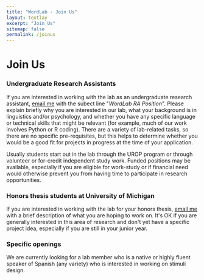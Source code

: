 ```yaml
---
title: "WordLab - Join Us"
layout: textlay
excerpt: "Join Us"
sitemap: false
permalink: /joinus
---
```


# Join Us

### Undergraduate Research Assistants
If you are interested in working with the lab as an undergraduate research assistant, [email me](mailto:lisalev@umich.edu) with the subect line "_WordLab RA Position_". Please explain briefly why you are interested in our lab, what your background is in linguistics and/or psychology, and whether you have any specific language or technical skills that might be relevant (for example, much of our work involves Python or R coding). There are a variety of lab-related tasks, so there are no specific pre-requisites, but this helps to determine whether you would be a good fit for projects in progress at the time of your application. 

Usually students start out in the lab through the UROP program or through volunteer or for-credit independent study work. Funded positions may be available, especially if you are eligible for work-study or if financial need would otherwise prevent you from having time to participate in research opportunities. 

### Honors thesis students at University of Michigan 
If you are interested in working with the lab for your honors thesis, [email me](mailto:lisalev@umich.edu) with a brief description of what you are hoping to work on. It's OK if you are generally interested in this area of research and don't yet have a specific project idea, especially if you are still in your junior year. 

### Specific openings

We are currently looking for a lab member who is a native or highly fluent speaker of Spanish (any variety) who is interested in working on stimuli design. 
